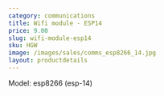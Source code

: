```yaml
---
category: communications
title: Wifi module - ESP14
price: 9.00
slug: wifi-module-esp14
sku: HGW
image: /images/sales/comms_esp8266_14.jpg
layout: productdetails
---
```

Model: esp8266 (esp-14)
